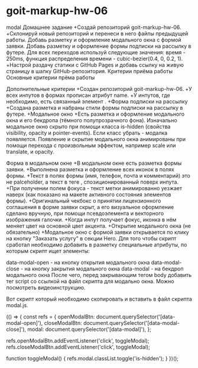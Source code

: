 # goit-markup-hw-06
modal
Домашнее задание
+Создай репозиторий goit-markup-hw-06.
+Склонируй новый репозиторий и перенеси в него файлы предыдущей работы.
Добавь разметку и оформление модального окна с формой заявки.
Добавь разметку и оформление формы подписки на рассылку в футере.
Для всех переходов используй следующие значения: время - 250ms, функция распределения времени - cubic-bezier(0.4, 0, 0.2, 1).
+Настрой раздачу статики с GitHub Pages и добавь ссылку на живую страницу в шапку GitHub-репозитория.
Критерии приёма работы
Основные критерии прёма работы

Дополнительные критерии
+Создан репозиторий goit-markup-hw-06.
+У всех инпутов в формах прописан атрибут name.
+У инпутов, где необходимо, есть связанный элемент <label>.
+Форма подписки на рассылку
+Создана разметка и набраны стили формы подписки на рассылку в футере.
+Модальное окно
+Есть разметка и оформление модального окна и его бекдропа (тёмного полупрозрачного фона).
Изначально модальное окно скрыто при помощи класса is-hidden (свойства visibility, opacity и pointer-events). Если класс убрать - модалка появляется.
Появление и скрытие модального окна анимированы при помощи перехода с произвольным эффектом, например scale или translate, и opacity.

Форма в модальном окне
+В модальном окне есть разметка формы заявки.
+Выполнена разметка и оформление всех иконок в полях формы.
+Текст в полях формы (имя, телефон, почта и комментарий) это не palceholder, а текст в теге <label>, спозиционированный поверх инпута.
+При получении полем фокуса - текст метки анимированно уезжает наверх (как показано на макете активного состояния элементов формы).
+Оригинальный чекбокс о принятии лицензионного соглашения в форме заявки скрыт, а его визуальное оформление сделано вручную, при помощи псевдоэлемента и векторного изображения галочки. 
+Когда инпут получает фокус, иконка в нём меняет цвет на основной цвет акцента.
+Открытие модального окна (не обязательно)
+Модальное окно с формой заявки открывается по клику на кнопку "Заказать услугу" в секции Hero. Для того чтобы скрипт сработал необходимо добавить в разметку специальные атрибуты, по которым скрипт ищет элементы:

data-modal-open - на кнопку открытия модального окна
data-modal-close - на кнопку закрытия модального окна
data-modal - на бекдроп модального окна
После чего, перед закрывающим тегом body добавить тег script со ссылкой на файл скрипта для модально окна. Можно посмотреть видеоинструкцию.

<body>
  <!-- Вся твоя разметка, включая разметку модалки -->

  <!-- Ставим перед закрывающим тегом body -->
  <script src="./js/modal.js"></script>
</body>
Вот скрипт который необходимо скопировать и вставить в файл скрипта modal.js.

(() => {
  const refs = {
    openModalBtn: document.querySelector('[data-modal-open]'),
    closeModalBtn: document.querySelector('[data-modal-close]'),
    modal: document.querySelector('[data-modal]'),
  };

  refs.openModalBtn.addEventListener('click', toggleModal);
  refs.closeModalBtn.addEventListener('click', toggleModal);

  function toggleModal() {
    refs.modal.classList.toggle('is-hidden');
  }
})();